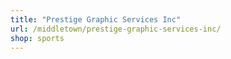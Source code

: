 ```yaml
---
title: "Prestige Graphic Services Inc"
url: /middletown/prestige-graphic-services-inc/
shop: sports
---
```

